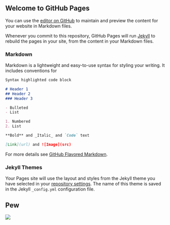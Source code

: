 ## Welcome to GitHub Pages

You can use the [editor on GitHub](https://github.com/sherryli26/Crime-in-Chicago/edit/gh-pages/index.md) to maintain and preview the content for your website in Markdown files.

Whenever you commit to this repository, GitHub Pages will run [Jekyll](https://jekyllrb.com/) to rebuild the pages in your site, from the content in your Markdown files.

### Markdown

Markdown is a lightweight and easy-to-use syntax for styling your writing. It includes conventions for

```markdown
Syntax highlighted code block

# Header 1
## Header 2
### Header 3

- Bulleted
- List

1. Numbered
2. List

**Bold** and _Italic_ and `Code` text

[Link](url) and ![Image](src)
```

For more details see [GitHub Flavored Markdown](https://guides.github.com/features/mastering-markdown/).

### Jekyll Themes

Your Pages site will use the layout and styles from the Jekyll theme you have selected in your [repository settings](https://github.com/sherryli26/Crime-in-Chicago/settings). The name of this theme is saved in the Jekyll `_config.yml` configuration file.

## Pew
<a href="https://www.pewresearch.org/fact-tank/2020/11/20/facts-about-crime-in-the-u-s/ft_20-11-12_crimeintheus_5/"><img src="https://www.pewresearch.org/wp-content/uploads/2020/11/FT_20.11.12_CrimeInTheUS_5.png?w=474"></a>
